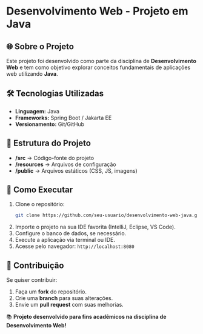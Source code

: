 # Desenvolvimento Web - Projeto em Java

## 🌐 Sobre o Projeto
Este projeto foi desenvolvido como parte da disciplina de **Desenvolvimento Web** e tem como objetivo explorar conceitos fundamentais de aplicações web utilizando **Java**.

## 🛠 Tecnologias Utilizadas
- **Linguagem:** Java
- **Frameworks:** Spring Boot / Jakarta EE 
- **Versionamento:** Git/GitHub

## 📂 Estrutura do Projeto
- **/src** → Código-fonte do projeto
- **/resources** → Arquivos de configuração
- **/public** → Arquivos estáticos (CSS, JS, imagens)

## 🚀 Como Executar
1. Clone o repositório:
   ```bash
   git clone https://github.com/seu-usuario/desenvolvimento-web-java.git
   ```
2. Importe o projeto na sua IDE favorita (IntelliJ, Eclipse, VS Code).
3. Configure o banco de dados, se necessário.
4. Execute a aplicação via terminal ou IDE.
5. Acesse pelo navegador: `http://localhost:8080`

## 🤝 Contribuição
Se quiser contribuir:
1. Faça um **fork** do repositório.
2. Crie uma **branch** para suas alterações.
3. Envie um **pull request** com suas melhorias.

📚 **Projeto desenvolvido para fins acadêmicos na disciplina de Desenvolvimento Web!**

